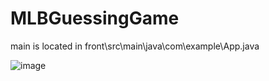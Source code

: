 # MLBGuessingGame
main is located in front\src\main\java\com\example\App.java

![image](https://user-images.githubusercontent.com/110870409/225184219-32023dfd-cb7b-450b-82ba-3f9df247121a.png)

